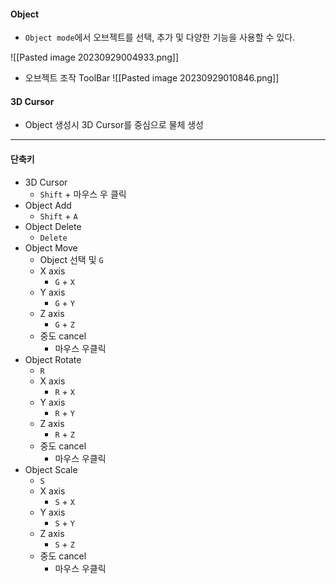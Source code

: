 #### Object
- `Object mode`에서 오브젝트를 선택, 추가 및 다양한 기능을 사용할 수 있다.

![[Pasted image 20230929004933.png]]

- 오브젝트 조작 ToolBar
![[Pasted image 20230929010846.png]]

#### 3D Cursor
- Object 생성시 3D Cursor를 중심으로 물체 생성
---
#### 단축키
- 3D Cursor
	- `Shift` + 마우스 우 클릭
- Object Add
	- `Shift` + `A`
- Object Delete
	- `Delete`
- Object Move
	- Object 선택 및 `G`
	- X axis
		- `G` + `X`
	- Y axis
		- `G` + `Y`
	- Z axis
		- `G` + `Z`
	- 중도 cancel
		- 마우스 우클릭
- Object Rotate
	- `R`
	- X axis
		- `R` + `X`
	- Y axis
		- `R` + `Y`
	- Z axis
		- `R` + `Z`
	- 중도 cancel
		- 마우스 우클릭
- Object Scale
	- `S`
	- X axis
		- `S` + `X`
	- Y axis
		- `S` + `Y`
	- Z axis
		- `S` + `Z`
	- 중도 cancel
		- 마우스 우클릭